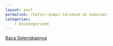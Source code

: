 ```yaml
---
layout: post
permalink: /tafsir-mimpi-tersesat-di-kuburan/
categories:
    - Uncategorized
---
```


[Baca Selengkapnya](/05)